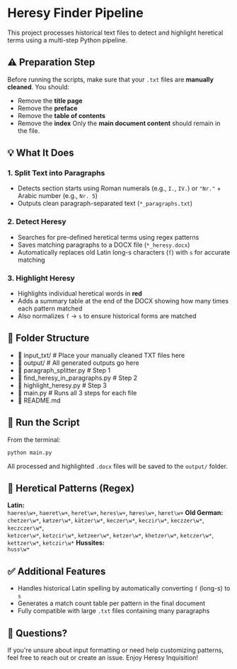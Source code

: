 # Heresy Finder Pipeline
This project processes historical text files to detect and highlight heretical terms using a multi-step Python pipeline.
## ⚠️ Preparation Step
Before running the scripts, make sure that your `.txt` files are **manually cleaned**. You should:
- Remove the **title page**
- Remove the **preface**
- Remove the **table of contents**
- Remove the **index**
Only the **main document content** should remain in the file.
## 💡 What It Does
### 1. Split Text into Paragraphs
- Detects section starts using Roman numerals (e.g., `I.`, `IV.`) or `"Nr."` + Arabic number (e.g., `Nr. 5`)
- Outputs clean paragraph-separated text (`*_paragraphs.txt`)
### 2. Detect Heresy
- Searches for pre-defined heretical terms using regex patterns
- Saves matching paragraphs to a DOCX file (`*_heresy.docx`)
- Automatically replaces old Latin long-s characters (`ſ`) with `s` for accurate matching
### 3. Highlight Heresy
- Highlights individual heretical words in **red**
- Adds a summary table at the end of the DOCX showing how many times each pattern matched
- Also normalizes `ſ` → `s` to ensure historical forms are matched
## 📁 Folder Structure
- 📂 input_txt/                        # Place your manually cleaned TXT files here
- 📂 output/                           # All generated outputs go here
- 📄 paragraph_splitter.py             # Step 1
- 📄 find_heresy_in_paragraphs.py      # Step 2
- 📄 highlight_heresy.py               # Step 3
- 📄 main.py                           # Runs all 3 steps for each file
- 📄 README.md
## 🚀 Run the Script
From the terminal:
```bash
python main.py
```
All processed and highlighted `.docx` files will be saved to the `output/` folder.
## 🧾 Heretical Patterns (Regex)
**Latin:**  
`haeres\w+`, `haeret\w+`, `heret\w+`, `heres\w+`, `hæres\w+`, `hæret\w+`
**Old German:**  
`chetzer\w*`, `kætzer\w*`, `kätzer\w*`, `keczer\w*`, `keczir\w*`, `keczzer\w*`, `keczczer\w*`,  
`ketzcer\w*`, `ketzcir\w*`, `ketzeer\w*`, `ketzer\w*`, `khetzer\w*`, `ketczer\w*`, `kettzer\w*`, `ketczir\w*`
**Hussites:**  
`huss\w*`
## ✅ Additional Features
- Handles historical Latin spelling by automatically converting `ſ` (long-s) to `s`
- Generates a match count table per pattern in the final document
- Fully compatible with large `.txt` files containing many paragraphs
## 💬 Questions?
If you're unsure about input formatting or need help customizing patterns, feel free to reach out or create an issue. Enjoy Heresy Inquisition!
